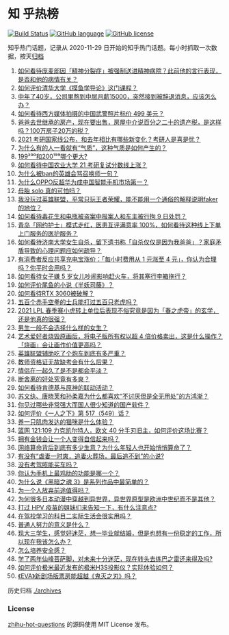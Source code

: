 # 知 乎热榜
[![Build Status](https://github.com/ToWeLong/zhihu-hot-questions/workflows/CI/badge.svg)](https://github.com/ToWeLong/zhihu-hot-questions/actions)
[![GitHub language](https://img.shields.io/badge/language-golang-orange.svg)](https://golang.org/)
[![GitHub license](https://img.shields.io/github/license/ToWeLong/zhihu-hot-questions)](https://github.com/ToWeLong/zhihu-hot-questions/blob/main/LICENSE)

知乎热门话题，记录从 2020-11-29 日开始的知乎热门话题。每小时抓取一次数据，按天[归档](./archives)

<!-- BEGIN -->

1. [如何看待庞麦郎因「精神分裂症」被强制送进精神病院？此前他的言行表现，是否和他的病情有关？](https://www.zhihu.com/question/448900152)
1. [如何评价清华大学《摸鱼学导论》这门课程？](https://www.zhihu.com/question/448630016)
1. [中年了40岁，公司里熬到中层月薪15000，突然接到被辞退消息，应该怎么办？](https://www.zhihu.com/question/440996574)
1. [如何看待西方媒体拍摄的中国武警照片标价 499 美元？](https://www.zhihu.com/question/448824785)
1. [爸爸去世继承的房产，现在要出售，房屋中介说百分之二十的遗产税，是这样吗？100万房子20万的税？](https://www.zhihu.com/question/348287427)
1. [2021 考研国家线公布，和去年相比有哪些新变化？考研人是喜是忧？](https://www.zhihu.com/question/448953782)
1. [为什么有的人一看就有“气质”，这种气质是如何产生的？](https://www.zhihu.com/question/439868962)
1. [199²⁰⁰和200¹⁹⁹哪个更大?](https://www.zhihu.com/question/380167560)
1. [如何看待中国农业大学 21 考研复试分数线上涨？](https://www.zhihu.com/question/448830093)
1. [为什么被ban的英雄会骂召唤师一句？](https://www.zhihu.com/question/435413809)
1. [为什么OPPO反超华为成中国智能手机市场第一？](https://www.zhihu.com/question/448138840)
1. [母胎 solo 真的可怕吗？](https://www.zhihu.com/question/440053207)
1. [我没玩过英雄联盟，平常只玩王者荣耀，能不能用一个通俗的解释说明faker的地位？](https://www.zhihu.com/question/432404612)
1. [如何看待毒花生和电瓶被盗案中报案人和车主被行拘 9 日处罚？](https://www.zhihu.com/question/448756111)
1. [青岛「网约护士」模式走红，医患互评满意率 100%，如何看待这种线上下单上门服务的医护服务？](https://www.zhihu.com/question/448726306)
1. [如何看待济南大学女生自杀，留下遗书称「自杀仅仅是因为我爸爸」？家庭矛盾导致的心理问题应如何疏导？](https://www.zhihu.com/question/448002553)
1. [有消费者反应共享充电宝涨价：「每小时费用从 1 元涨至 4 元」，你认为合理吗？你平时会用吗？](https://www.zhihu.com/question/448895932)
1. [如何看待女子嫌 5 岁女儿吵闹影响赶火车，将其塞行李箱拖行？](https://www.zhihu.com/question/448927801)
1. [如何评价尾鱼的小说《半妖司藤》？](https://www.zhihu.com/question/290725933)
1. [如何看待RTX 3060被破解？](https://www.zhihu.com/question/448654710)
1. [五百个赤手空拳的士兵能打过五百只老虎吗？](https://www.zhihu.com/question/391725102)
1. [2021 LPL 春季赛小虎转上单位后表现不俗究竟是因为「春之虎帝」的玄学，还是他真的很强？](https://www.zhihu.com/question/448057622)
1. [男生一般不会选择什么样的女生？](https://www.zhihu.com/question/435057725)
1. [艺术爱好者烧毁原画后，将电子版所有权以超 4 倍价格卖出，这是什么操作？「烧画」会让画作价值更高吗？](https://www.zhihu.com/question/448715601)
1. [英雄联盟辅助吃了个炮车到底有多严重？](https://www.zhihu.com/question/341459636)
1. [教师资格证无故缺考会有什么后果？](https://www.zhihu.com/question/300500471)
1. [情侣在一起久了是不是都会平淡？](https://www.zhihu.com/question/446196157)
1. [断舍离的好处究竟有多爽？](https://www.zhihu.com/question/446430795)
1. [如何看待肯德基与原神的联动活动？](https://www.zhihu.com/question/448206330)
1. [苏文纨、唐晓芙和孙柔嘉为什么都喜欢“不讨厌但是全无用处”的方鸿渐？](https://www.zhihu.com/question/20567154)
1. [你见过哪些非常强大而国人很少知道的国产软件？](https://www.zhihu.com/question/64554518)
1. [如何评价《一人之下》第 517（549）话？](https://www.zhihu.com/question/448865505)
1. [养一只肌肉发达的猫咪是什么体验？](https://www.zhihu.com/question/419420847)
1. [篮网 121:109 力克凯尔特人，欧文 40 分手刃旧主，如何评价这场比赛？](https://www.zhihu.com/question/448879804)
1. [拥有金钱会让一个人变得自信起来吗？](https://www.zhihu.com/question/444854859)
1. [网络算命背后到底有多少生意？为什么年轻人也开始悄悄算命了？](https://www.zhihu.com/question/448898621)
1. [有没有“虐妻一时爽，追妻火葬场，最后追不到”的小说?](https://www.zhihu.com/question/397071668)
1. [没有考驾照能买车吗？](https://www.zhihu.com/question/292055963)
1. [你认为手机上最鸡肋的功能是哪一个？](https://www.zhihu.com/question/447620352)
1. [为什么说《黑暗之魂 3》是系列作品中最简单的？](https://www.zhihu.com/question/45804535)
1. [为一个人放弃前途值得吗？](https://www.zhihu.com/question/448297611)
1. [为何很多日本动漫中穿越到异世界，异世界原型是欧洲中世纪而不是其他？](https://www.zhihu.com/question/274667903)
1. [打过 HPV 疫苗的姐妹们来告知一下，有什么注意点?](https://www.zhihu.com/question/439970350)
1. [在驾校学习的科目二实际生活会很实用吗？](https://www.zhihu.com/question/295631252)
1. [普通人努力的意义是什么？](https://www.zhihu.com/question/448327476)
1. [现大三学生，感觉好迷茫，想一毕业就结婚，但是也想有一份稳定的工作，所以现在我该怎么办？](https://www.zhihu.com/question/448509738)
1. [怎么培养安全感？](https://www.zhihu.com/question/29141214)
1. [学了两年仙峰菩萨脚，对未来十分迷茫，现在转头去练巴之雷还来得及吗?](https://www.zhihu.com/question/448364536)
1. [如何评价极米最近发布的极米H3S投影仪？实际体验如何？](https://www.zhihu.com/question/448436304)
1. [《EVA》新剧场版票房能超越《鬼灭之刃》吗？](https://www.zhihu.com/question/447359555)

<!-- END -->

历史归档 [./archives](./archives)


### License
[zhihu-hot-questions](https://github.com/towelong/zhihu-hot-questions) 的源码使用 MIT License 发布。

